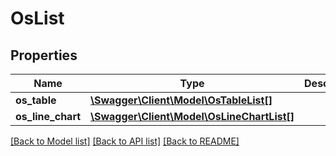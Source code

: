 # OsList

## Properties
Name | Type | Description | Notes
------------ | ------------- | ------------- | -------------
**os_table** | [**\Swagger\Client\Model\OsTableList[]**](OsTableList.md) |  | [optional] 
**os_line_chart** | [**\Swagger\Client\Model\OsLineChartList[]**](OsLineChartList.md) |  | [optional] 

[[Back to Model list]](../README.md#documentation-for-models) [[Back to API list]](../README.md#documentation-for-api-endpoints) [[Back to README]](../README.md)

